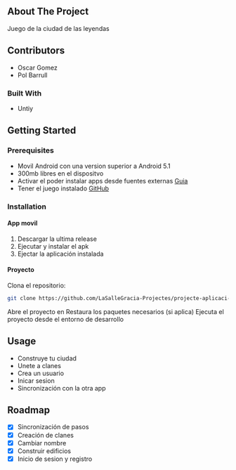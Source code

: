 ## About The Project

Juego de la ciudad de las leyendas

## Contributors

- Oscar Gomez
- Pol Barrull

### Built With

- Untiy

<!-- GETTING STARTED -->
## Getting Started

### Prerequisites

- Movil Android con una version superior a Android 5.1
- 300mb libres en el dispositvo
- Activar el poder instalar apps desde fuentes externas [Guia](https://www.applivery.com/es/docs/distribucion-de-aplicaciones/solucion-de-problemas-es-2/mobile-app-distribution-all/fuentes-desconocidas-android/#:~:text=Abre%20los%20Ajustes%20de%20tu,Selecciona%20Instalar%20apps%20desconocidas.)
- Tener el juego instalado [GitHub](https://github.com/LaSalleGracia-Projectes/projecte-aplicaci-nativa-g8larrypage/)


### Installation
#### App movil
1. Descargar la ultima release
2. Ejecutar y instalar el apk
3. Ejectar la aplicación instalada

#### Proyecto
Clona el repositorio:
```bash
git clone https://github.com/LaSalleGracia-Projectes/projecte-aplicaci-nativa-g8larrypage.git
```
Abre el proyecto en <!-- Visual Studio, Unity, etc. según corresponda -->
Restaura los paquetes necesarios (si aplica)
Ejecuta el proyecto desde el entorno de desarrollo


<!-- USAGE EXAMPLES -->
## Usage

- Construye tu ciudad
- Unete a clanes
- Crea un usuario
- Inicar sesion
- Sincronización con la otra app

<!-- ROADMAP -->
## Roadmap

- [X] Sincronización de pasos
- [X] Creación de clanes
- [X] Cambiar nombre
- [X] Construir edificios
- [X] Inicio de sesion y registro
